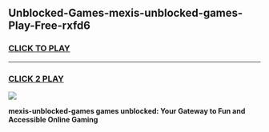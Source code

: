 
## Unblocked-Games-mexis-unblocked-games-Play-Free-rxfd6
<h3>
<a href="https://premium76.site?title=mexis-unblocked-games&ref=19M">CLICK TO PLAY</a></h3>
<hr>

<h3>
<a href="https://premium76.site?title=mexis-unblocked-games&ref=19M">CLICK 2 PLAY</a>
  
</h3>

<a href="https://premium76.site?title=mexis-unblocked-games&ref=19M"><img src="https://clearcache.store/games.png"></a>


**mexis-unblocked-games games unblocked: Your Gateway to Fun and Accessible Online Gaming**

